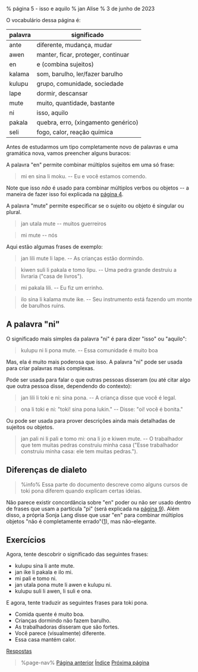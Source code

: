 % página 5 - isso e aquilo
% jan Alise
% 3 de junho de 2023

O vocabulário dessa página é:

| palavra | significado                           |
|---------|---------------------------------------|
| ante    | diferente, mudança, mudar             |
| awen    | manter, ficar, proteger, continuar    |
| en      | e (combina sujeitos)                  |
| kalama  | som, barulho, ler/fazer barulho       |
| kulupu  | grupo, comunidade, sociedade          |
| lape    | dormir, descansar                     |
| mute    | muito, quantidade, bastante           |
| ni      | isso, aquilo                          |
| pakala  | quebra, erro, (xingamento genérico)   |
| seli    | fogo, calor, reação química           |

Antes de estudarmos um tipo completamente novo de palavras e uma gramática nova,
vamos preencher alguns buracos:

A palavra "en" permite combinar múltiplos sujeitos em uma só frase:

> mi en sina li moku. -- Eu e você estamos comendo.

Note que isso _não_ é usado para combinar múltiplos verbos ou objetos -- a
maneira de fazer isso foi explicada na [página 4](pt/4).

A palavra "mute" permite especificar se o sujeito ou objeto é singular ou plural.

> jan utala mute -- muitos guerreiros

> mi mute -- nós

Aqui estão algumas frases de exemplo:

> jan lili mute li lape. -- As crianças estão dormindo.

> kiwen suli li pakala e tomo lipu. -- Uma pedra grande destruiu a livraria
> ("casa de livros").

> mi pakala lili. -- Eu fiz um errinho.

> ilo sina li kalama mute ike. -- Seu instrumento está fazendo um monte de
> barulhos ruins.

## A palavra "ni"

O significado mais simples da palavra "ni" é para dizer "isso" ou "aquilo":

> kulupu ni li pona mute. -- Essa comunidade é muito boa

Mas, ela é muito mais poderosa que isso. A palavra "ni" pode ser usada para
criar palavras mais complexas.

Pode ser usada para falar o que outras pessoas disseram (ou até citar algo que
outra pessoa disse, dependendo do contexto):

> jan lili li toki e ni: sina pona. -- A criança disse que você é legal.

> ona li toki e ni: "toki! sina pona lukin." -- Disse: "oi! você é bonita."

Ou pode ser usada para prover descrições ainda mais detalhadas de sujeitos ou
objetos.

> jan pali ni li pali e tomo mi: ona li jo e kiwen mute. -- O trabalhador que
> tem muitas pedras construiu minha casa ("Esse trabalhador construiu minha
> casa: ele tem muitas pedras.").

## Diferenças de dialeto

> %info%
> Essa parte do documento descreve como alguns cursos de toki pona diferem
> quando explicam certas ideias.

Não parece existir concordância sobre "en" poder ou não ser usado dentro de
frases que usam a partícula "pi" (será explicada na [página 9](pt/9)). Além
disso, a própria Sonja Lang disse que usar "en" para combinar múltiplos objetos
"não é completamente errado"([1][mapona_en]), mas não-elegante.

[mapona_en]: https://discord.com/channels/301377942062366741/301377942062366741/640764719614918656

## Exercícios

Agora, tente descobrir o significado das seguintes frases:

* kulupu sina li ante mute.
* jan ike li pakala e ilo mi.
* mi pali e tomo ni.
* jan utala pona mute li awen e kulupu ni.
* kulupu suli li awen, li suli e ona.

E agora, tente traduzir as seguintes frases para toki pona.

* Comida quente é muito boa.
* Crianças dormindo não fazem barulho.
* As trabalhadoras disseram que são fortes.
* Você parece (visualmente) diferente.
* Essa casa mantém calor.

[Respostas](pt/answers#p5)

> %page-nav%
> [Página anterior](pt/4)
> [Índice](pt)
> [Próxima página](pt/6)
